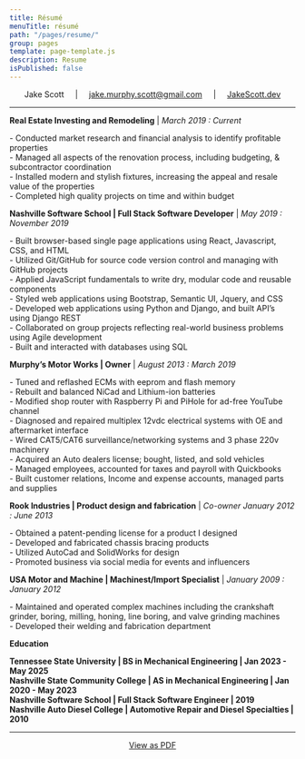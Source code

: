 ```yaml
---
title: Résumé
menuTitle: résumé
path: "/pages/resume/"
group: pages
template: page-template.js
description: Resume
isPublished: false
---
```


<!-- To update resume pdf, inside the Markdown file, Press F1 or Ctrl+Shift+P, Type export and select pdf -->

<!-- <div style="text-align: center; font-size: 19px">Jake Scott</div> -->
<div style="text-align: center">

<div style="text-align: center" > Jake Scott  &nbsp; &nbsp; | &nbsp; &nbsp; <a style="text-align: right" href="mailto:jake.murphy.scott@gmail.com"> jake.murphy.scott@gmail.com</a>  &nbsp; &nbsp; | &nbsp; &nbsp; <a target="_blank" rel="noopener noreferrer" href="https://jakescott.dev">JakeScott.dev</a>
 </div>
</div>

---

<!-- **JourneyPure | Admissions Coordinator** | *June 2020 : December 2020*
<p>- Managed new inquiries for admissions to JourneyPure Outpatient Programs <br />
- Maintained admission guidelines by developing and updating admission policies <br />
- Operational and administrative duties necessary to complete each admission
</p> -->

**Real Estate Investing and Remodeling** | *March 2019 : Current*
<p>
- Conducted market research and financial analysis to identify profitable properties <br />
- Managed all aspects of the renovation process, including budgeting, & subcontractor coordination <br />
- Installed modern and stylish fixtures, increasing the appeal and resale value of the properties <br />
- Completed high quality projects on time and within budget
</p>

**Nashville Software School | Full Stack Software Developer** | *May 2019 : November 2019*
<p>
- Built browser-based single page applications using React, Javascript, CSS, and HTML  <br />
- Utilized Git/GitHub for source code version control and managing with GitHub projects  <br />
- Applied JavaScript fundamentals to write dry, modular code and reusable components  <br />
- Styled web applications using Bootstrap, Semantic UI, Jquery, and CSS  <br />
- Developed web applications using Python and Django, and built APIʼs using Django REST  <br />
- Collaborated on group projects reflecting real-world business problems using Agile development <br />
- Built and interacted with databases using SQL <br />
</p>

**Murphy’s Motor Works | Owner** | *August 2013 : March 2019*

<p>
- Tuned and reflashed ECMs with eeprom and flash memory  <br />
- Rebuilt and balanced NiCad and Lithium-ion batteries  <br />
- Modified shop router with Raspberry Pi and PiHole for ad-free YouTube channel  <br />
- Diagnosed and repaired multiplex 12vdc electrical systems with OE and aftermarket interface  <br />
- Wired CAT5/CAT6 surveillance/networking systems and 3 phase 220v machinery  <br />
- Acquired an Auto dealers license; bought, listed, and sold vehicles <br />
- Managed employees, accounted for taxes and payroll with Quickbooks <br />
- Built customer relations, Income and expense accounts, managed parts and supplies <br />
</p>

**Rook Industries | Product design and fabrication** | *Co-owner January 2012 : June 2013*
<p>
- Obtained a patent-pending license for a product I designed <br />
- Developed and fabricated chassis bracing products <br />
- Utilized AutoCad and SolidWorks for design <br />
- Promoted business via social media for events and influencers
</p>

**USA Motor and Machine | Machinest/Import Specialist** | *January 2009 : January 2012*
<p>
- Maintained and operated complex machines including the crankshaft grinder, boring, milling, honing, line boring, and valve grinding machines <br />
- Developed their welding and fabrication department <br />
</p>

**Education**

**Tennessee State University | BS in Mechanical Engineering | Jan 2023 - May 2025** <br />
**Nashville State Community College | AS in Mechanical Engineering | Jan 2020 - May 2023** <br />
**Nashville Software School | Full Stack Software Engineer | 2019** <br />
**Nashville Auto Diesel College | Automotive Repair and Diesel Specialties | 2010**

---

<center>
<a href="index.pdf" target="_blank">View as PDF</a>
</center>

